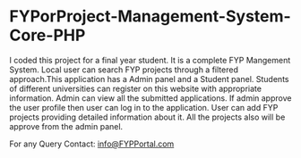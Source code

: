# FYPorProject-Management-System-Core-PHP
 I coded this project for a final year student. It is a complete FYP Mangement System. Local user can search FYP projects through a filtered approach.This application has a Admin panel and a Student panel. Students of different universities can register on this website with appropriate information. Admin can view all the submitted applications. If admin approve the user profile then user can log in to the application. User can add FYP projects providing detailed information about it. All the projects also will be approve from the admin panel. 

For any Query Contact: info@FYPPortal.com

